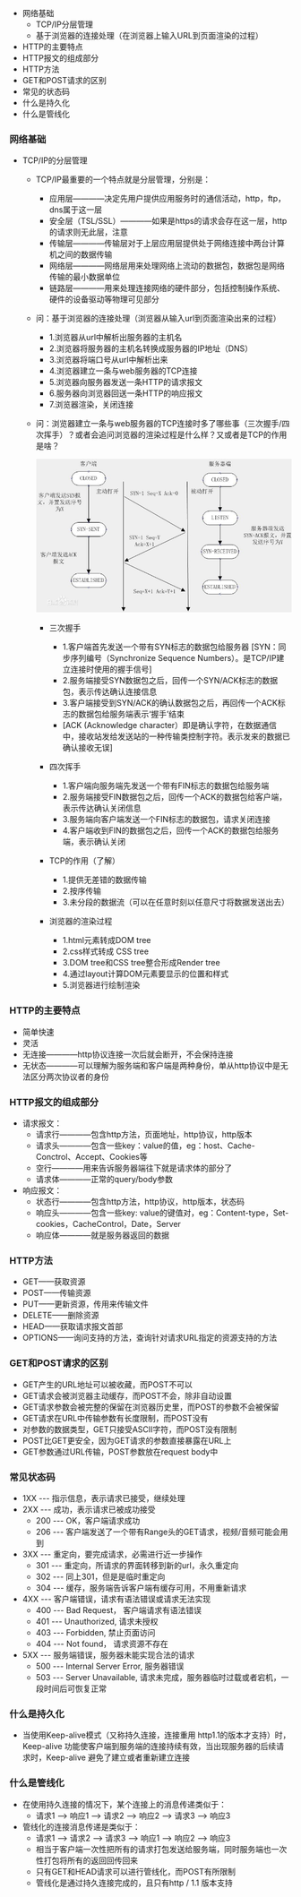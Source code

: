 * 网络基础
  - TCP/IP分层管理
  - 基于浏览器的连接处理（在浏览器上输入URL到页面渲染的过程）
* HTTP的主要特点
* HTTP报文的组成部分
* HTTP方法
* GET和POST请求的区别
* 常见的状态码
* 什么是持久化
* 什么是管线化


### 网络基础

- TCP/IP的分层管理
  * TCP/IP最重要的一个特点就是分层管理，分别是：
    - 应用层————决定先用户提供应用服务时的通信活动，http，ftp， dns属于这一层
    - 安全层（TSL/SSL）————如果是https的请求会存在这一层，http的请求则无此层，注意
    - 传输层————传输层对于上层应用层提供处于网络连接中两台计算机之间的数据传输
    - 网络层————网络层用来处理网络上流动的数据包，数据包是网络传输的最小数据单位
    - 链路层————用来处理连接网络的硬件部分，包括控制操作系统、硬件的设备驱动等物理可见部分

  * 问：基于浏览器的连接处理（浏览器从输入url到页面渲染出来的过程）
    - 1.浏览器从url中解析出服务器的主机名
    - 2.浏览器将服务器的主机名转换成服务器的IP地址（DNS）
    - 3.浏览器将端口号从url中解析出来
    - 4.浏览器建立一条与web服务器的TCP连接
    - 5.浏览器向服务器发送一条HTTP的请求报文
    - 6.服务器向浏览器回送一条HTTP的响应报文
    - 7.浏览器渲染，关闭连接
  
  * 问：浏览器建立一条与web服务器的TCP连接时多了哪些事（三次握手/四次挥手）？或者会追问浏览器的渲染过程是什么样？又或者是TCP的作用是啥？
  
    ![SYN/ACK](../img/SYN_ACK.jpg)
  
    - 三次握手
      * 1.客户端首先发送一个带有SYN标志的数据包给服务器  [SYN：同步序列编号（Synchronize Sequence Numbers）。是TCP/IP建立连接时使用的握手信号]
      * 2.服务端接受SYN数据包之后，回传一个SYN/ACK标志的数据包，表示传达确认连接信息
      * 3.客户端接受到SYN/ACK的确认数据包之后，再回传一个ACK标志的数据包给服务端表示‘握手’结束
      * [ACK (Acknowledge character）即是确认字符，在数据通信中，接收站发给发送站的一种传输类控制字符。表示发来的数据已确认接收无误]

    - 四次挥手
      * 1.客户端向服务端先发送一个带有FIN标志的数据包给服务端
      * 2.服务端接受FIN数据包之后，回传一个ACK的数据包给客户端，表示传达确认关闭信息
      * 3.服务端向客户端发送一个FIN标志的数据包，请求关闭连接
      * 4.客户端收到FIN的数据包之后，回传一个ACK的数据包给服务端，表示确认关闭

    - TCP的作用（了解）
      * 1.提供无差错的数据传输
      * 2.按序传输
      * 3.未分段的数据流（可以在任意时刻以任意尺寸将数据发送出去）

    - 浏览器的渲染过程
      * 1.html元素转成DOM tree
      * 2.css样式转成 CSS tree
      * 3.DOM tree和CSS tree整合形成Render tree
      * 4.通过layout计算DOM元素要显示的位置和样式
      * 5.浏览器进行绘制渲染


### HTTP的主要特点
  - 简单快速
  - 灵活
  - 无连接————http协议连接一次后就会断开，不会保持连接
  - 无状态————可以理解为服务端和客户端是两种身份，单从http协议中是无法区分两次协议者的身份

### HTTP报文的组成部分

- 请求报文：
  * 请求行————包含http方法，页面地址，http协议，http版本
  * 请求头————包含一些key：value的值，eg：host、Cache-Conctrol、Accept、Cookies等
  * 空行————用来告诉服务器端往下就是请求体的部分了
  * 请求体————正常的query/body参数
- 响应报文：
  * 状态行————包含http方法，http协议，http版本，状态码
  * 响应头————包含一些key: value的键值对，eg：Content-type，Set-cookies，CacheControl，Date，Server
  * 响应体————就是服务器返回的数据


### HTTP方法

- GET——获取资源
- POST——传输资源
- PUT——更新资源，传用来传输文件
- DELETE——删除资源
- HEAD——获取请求报文首部
- OPTIONS——询问支持的方法，查询针对请求URL指定的资源支持的方法


### GET和POST请求的区别

* GET产生的URL地址可以被收藏，而POST不可以
* GET请求会被浏览器主动缓存，而POST不会，除非自动设置
* GET请求参数会被完整的保留在浏览器历史里，而POST的参数不会被保留
* GET请求在URL中传输参数有长度限制，而POST没有
* 对参数的数据类型，GET只接受ASCII字符，而POST没有限制
* POST比GET更安全，因为GET请求的参数直接暴露在URL上
* GET参数通过URL传输，POST参数放在request body中


### 常见状态码

- 1XX --- 指示信息，表示请求已接受，继续处理
- 2XX --- 成功，表示请求已被成功接受
  - 200 --- OK，客户端请求成功
  - 206 --- 客户端发送了一个带有Range头的GET请求，视频/音频可能会用到
- 3XX --- 重定向，要完成请求，必需进行近一步操作
  - 301 --- 重定向，所请求的界面转移到新的url，永久重定向
  - 302 --- 同上301，但是是临时重定向
  - 304 --- 缓存，服务端告诉客户端有缓存可用，不用重新请求
- 4XX --- 客户端错误，请求有语法错误或请求无法实现
  - 400 --- Bad Request， 客户端请求有语法错误
  - 401 --- Unauthorized, 请求未授权
  - 403 --- Forbidden, 禁止页面访问
  - 404 --- Not found， 请求资源不存在
- 5XX --- 服务端错误，服务器未能实现合法的请求
  - 500 --- Internal Server Error, 服务器错误
  - 503 --- Server Unavailable, 请求未完成，服务器临时过载或者宕机，一段时间后可恢复正常


### 什么是持久化

- 当使用Keep-alive模式（又称持久连接，连接重用 http1.1的版本才支持）时，Keep-alive 功能使客户端到服务端的连接持续有效，当出现服务器的后续请求时，Keep-alive 避免了建立或者重新建立连接

### 什么是管线化

- 在使用持久连接的情况下，某个连接上的消息传递类似于：
  - 请求1 --> 响应1 --> 请求2 --> 响应2 --> 请求3 --> 响应3
- 管线化的连接消息传递是类似于：
  - 请求1 --> 请求2 --> 请求3 --> 响应1 --> 响应2 --> 响应3
  - 相当于客户端一次性把所有的请求打包发送给服务端，同时服务端也一次性打包将所有的返回回传回来
  - 只有GET和HEAD请求可以进行管线化，而POST有所限制
  - 管线化是通过持久连接完成的，且只有http / 1.1 版本支持